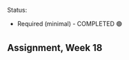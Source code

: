 Status:
- Required (minimal) - COMPLETED 🟢

Assignment, Week 18
----------------------------------------
